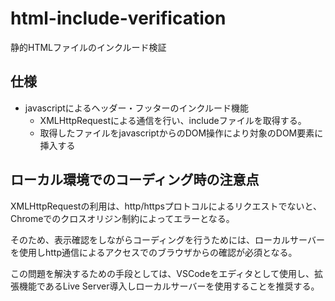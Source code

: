 # html-include-verification

静的HTMLファイルのインクルード検証

## 仕様

- javascriptによるヘッダー・フッターのインクルード機能
  - XMLHttpRequestによる通信を行い、includeファイルを取得する。
  - 取得したファイルをjavascriptからのDOM操作により対象のDOM要素に挿入する

## ローカル環境でのコーディング時の注意点

XMLHttpRequestの利用は、http/httpsプロトコルによるリクエストでないと、Chromeでのクロスオリジン制約によってエラーとなる。

そのため、表示確認をしながらコーディングを行うためには、ローカルサーバーを使用しhttp通信によるアクセスでのブラウザからの確認が必須となる。

この問題を解決するための手段としては、VSCodeをエディタとして使用し、拡張機能であるLive Server導入しローカルサーバーを使用することを推奨する。


